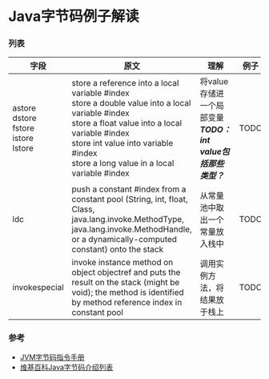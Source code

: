 
# Java字节码例子解读

### 列表

|字段|原文|理解|例子|
|--|--|--|--|
|astore<br>dstore<br>fstore<br>istore<br>lstore|store a reference into a local variable #index<br>store a double value into a local variable #index<br>store a float value into a local variable #index<br>store int value into variable #index<br>store a long value in a local variable #index|将value存储进一个局部变量<br>***TODO：int value包括那些类型？***|TODO|
|ldc|push a constant #index from a constant pool (String, int, float, Class, java.lang.invoke.MethodType, java.lang.invoke.MethodHandle, or a dynamically-computed constant) onto the stack|从常量池中取出一个常量放入栈中|TODO|
|invokespecial|invoke instance method on object objectref and puts the result on the stack (might be void); the method is identified by method reference index in constant pool|调用实例方法，将结果放于栈上|TODO|

### 参考
- [JVM字节码指令手册](https://www.cnblogs.com/xpwi/p/11360692.html)
- [维基百科Java字节码介绍列表](https://en.wikipedia.org/wiki/Java_bytecode_instruction_listings)
